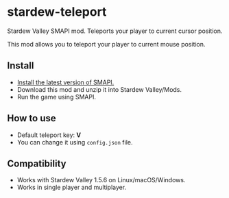 # stardew-teleport
Stardew Valley SMAPI mod. Teleports your player to current cursor position.

﻿This mod allows you to teleport your player to current mouse position.

## Install

- [Install the latest version of SMAPI.](https://smapi.io)
- Download this mod and unzip it into Stardew Valley/Mods.
- Run the game using SMAPI.


## How to use
- Default teleport key: **V**
- You can change it using ```config.json``` file.

## Compatibility

- Works with Stardew Valley 1.5.6 on Linux/macOS/Windows.
- Works in single player and multiplayer.

